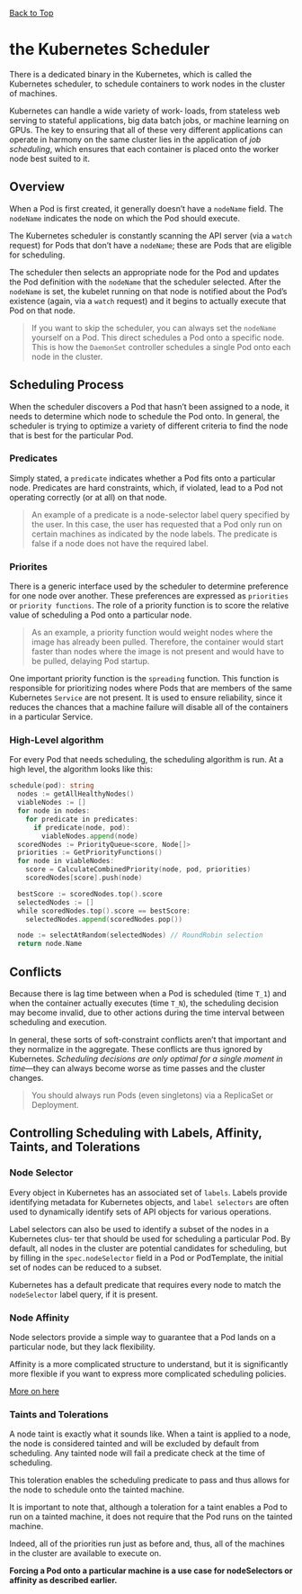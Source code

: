 [Back to Top](./README.md)

# the Kubernetes Scheduler

There is a dedicated binary in the Kubernetes, which is called the Kubernetes scheduler, to schedule containers to work nodes in the cluster of machines.

Kubernetes can handle a wide variety of work‐ loads, from stateless web serving to stateful applications, big data batch jobs, or machine learning on GPUs. The key to ensuring that all of these very different applications can operate in harmony on the same cluster lies in the application of _job scheduling_, which ensures that each container is placed onto the worker node best suited to it.

## Overview

When a Pod is first created, it generally doesn’t have a `nodeName` field. The `nodeName` indicates the node on which the Pod should execute.

The Kubernetes scheduler is constantly scanning the API server (via a `watch` request) for Pods that don’t have a `nodeName`; these are Pods that are eligible for scheduling.

The scheduler then selects an appropriate node for the Pod and updates the Pod definition with the `nodeName` that the scheduler selected. After the `nodeName` is set, the kubelet running on that node is notified about the Pod’s existence (again, via a `watch` request) and it begins to actually execute that Pod on that node.

> If you want to skip the scheduler, you can always set the `nodeName` yourself on a Pod. This direct schedules a Pod onto a specific node. This is how the `DaemonSet` controller schedules a single Pod onto each node in the cluster.

## Scheduling Process

When the scheduler discovers a Pod that hasn’t been assigned to a node, it needs to determine which node to schedule the Pod onto. In general, the scheduler is trying to optimize a variety of different criteria to find the node that is best for the particular Pod.

### Predicates

Simply stated, a `predicate` indicates whether a Pod fits onto a particular node. Predicates are hard constraints, which, if violated, lead to a Pod not operating correctly (or at all) on that node.

> An example of a predicate is a node-selector label query specified by the user. In this case, the user has requested that a Pod only run on certain machines as indicated by the node labels. The predicate is false if a node does not have the required label.

### Priorites

There is a generic interface used by the scheduler to determine preference for one node over another. These preferences are expressed as `priorities` or `priority functions`. The role of a priority function is to score the relative value of scheduling a Pod onto a particular node.

> As an example, a priority function would weight nodes where the image has already been pulled. Therefore, the container would start faster than nodes where the image is not present and would have to be pulled, delaying Pod startup.

One important priority function is the `spreading` function. This function is responsible for prioritizing nodes where Pods that are members of the same Kubernetes `Service` are not present. It is used to ensure reliability, since it reduces the chances that a machine failure will disable all of the containers in a particular Service.

### High-Level algorithm

For every Pod that needs scheduling, the scheduling algorithm is run. At a high level, the algorithm looks like this:

```go
schedule(pod): string
  nodes := getAllHealthyNodes()
  viableNodes := []
  for node in nodes:
    for predicate in predicates:
      if predicate(node, pod):
        viableNodes.append(node)
  scoredNodes := PriorityQueue<score, Node[]>
  priorities := GetPriorityFunctions()
  for node in viableNodes:
    score = CalculateCombinedPriority(node, pod, priorities)
    scoredNodes[score].push(node)

  bestScore := scoredNodes.top().score
  selectedNodes := []
  while scoredNodes.top().score == bestScore:
    selectedNodes.append(scoredNodes.pop())

  node := selectAtRandom(selectedNodes) // RoundRobin selection
  return node.Name
```

## Conflicts

Because there is lag time between when a Pod is scheduled (time `T_1`) and when the container actually executes (time `T_N`), the scheduling decision may become invalid, due to other actions during the time interval between scheduling and execution.

In general, these sorts of soft-constraint conflicts aren’t that important and they normalize in the aggregate. These conflicts are thus ignored by Kubernetes. _Scheduling decisions are only optimal for a single moment in time_—they can always become worse as time passes and the cluster changes.

> You should always run Pods (even singletons) via a ReplicaSet or Deployment.

## Controlling Scheduling with Labels, Affinity, Taints, and Tolerations

### Node Selector

Every object in Kubernetes has an associated set of `labels`. Labels provide identifying metadata for Kubernetes objects, and `label selectors` are often used to dynamically identify sets of API objects for various operations.

Label selectors can also be used to identify a subset of the nodes in a Kubernetes clus‐ ter that should be used for scheduling a particular Pod. By default, all nodes in the cluster are potential candidates for scheduling, but by filling in the `spec.nodeSelector` field in a Pod or PodTemplate, the initial set of nodes can be reduced to a subset.

Kubernetes has a default predicate that requires every node to match the `nodeSelector` label query, if it is present.

### Node Affinity

Node selectors provide a simple way to guarantee that a Pod lands on a particular node, but they lack flexibility.

Affinity is a more complicated structure to understand, but it is significantly more flexible if you want to express more complicated scheduling policies.

[More on here](https://kubernetes.io/docs/tasks/configure-pod-container/assign-pods-nodes-using-node-affinity/)

### Taints and Tolerations

A node taint is exactly what it sounds like. When a taint is applied to a node, the node is considered tainted and will be excluded by default from scheduling. Any tainted node will fail a predicate check at the time of scheduling.

This toleration enables the scheduling predicate to pass and thus allows for the node to schedule onto the tainted machine.

It is important to note that, although a toleration for a taint enables a Pod to run on a tainted machine, it does not require that the Pod runs on the tainted machine.

Indeed, all of the priorities run just as before and, thus, all of the machines in the cluster are available to execute on.

**Forcing a Pod onto a particular machine is a use case for nodeSelectors or affinity as described earlier.**
